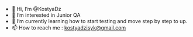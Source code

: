 - 👋 Hi, I’m @KostyaDz
- 👀 I’m interested in Junior QA 
- 🌱 I’m currently learning how to start testing and move step by step to up.
- 📫 How to reach me :  kostyadzisyk@gmail.com

<!---
KostyaDz/KostyaDz is a ✨ special ✨ repository because its `README.md` (this file) appears on your GitHub profile.
You can click the Preview link to take a look at your changes.
--->
